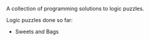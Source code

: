 A collection of programming solutions to logic puzzles.

Logic puzzles done so far:
* Sweets and Bags
